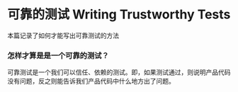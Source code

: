 # 可靠的测试 Writing Trustworthy Tests
本篇记录了如何才能写出可靠测试的方法

### 怎样才算是是一个可靠的测试？
可靠测试是一个我们可以信任、依赖的测试。即，如果测试通过，则说明产品代码没有问题，反之则能告诉我们产品代码中什么地方出了问题。
